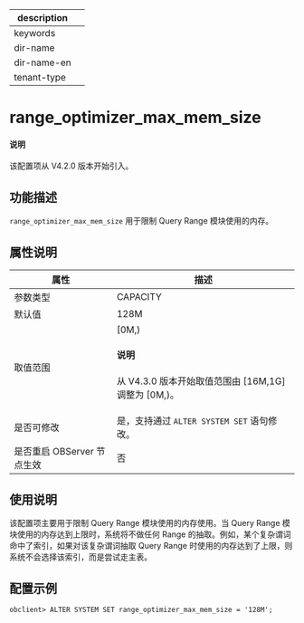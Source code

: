 |description||
|---|---|
|keywords||
|dir-name||
|dir-name-en||
|tenant-type||

# range_optimizer_max_mem_size

<main id="notice" type='explain'>
 <h4>说明</h4>
 <p>该配置项从 V4.2.0 版本开始引入。</p>
</main>

## 功能描述

`range_optimizer_max_mem_size` 用于限制 Query Range 模块使用的内存。

## 属性说明

| **属性** | **描述** |
| --- | --- |
| 参数类型 | CAPACITY |
| 默认值 | 128M |
| 取值范围 | [0M,) <main id="notice" type='explain'><h4>说明</h4><p>从 V4.3.0 版本开始取值范围由 [16M,1G] 调整为 [0M,)。</p></main> |
| 是否可修改  | 是，支持通过 `ALTER SYSTEM SET` 语句修改。|
| 是否重启 OBServer 节点生效 | 否 |

## 使用说明

该配置项主要用于限制 Query Range 模块使用的内存使用。当 Query Range 模块使用的内存达到上限时，系统将不做任何 Range 的抽取。例如，某个复杂谓词命中了索引，如果对该复杂谓词抽取 Query Range 时使用的内存达到了上限，则系统不会选择该索引，而是尝试走主表。

## 配置示例

```shell
obclient> ALTER SYSTEM SET range_optimizer_max_mem_size = '128M';
```
